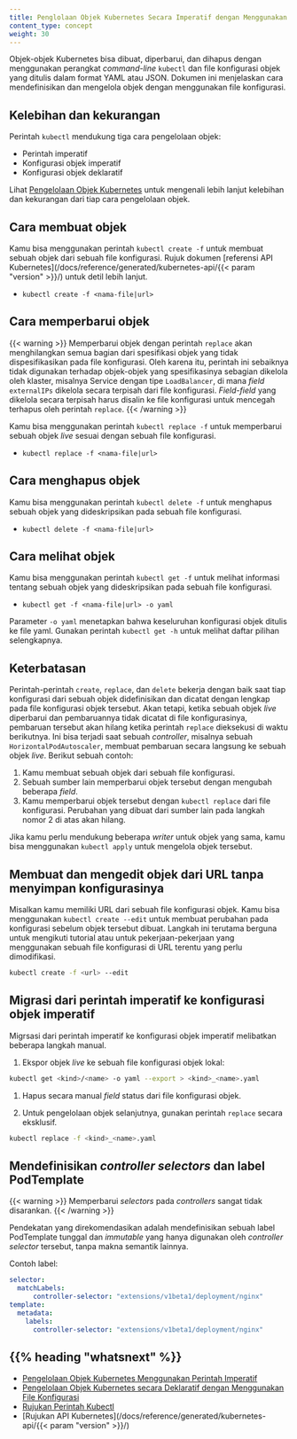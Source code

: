 ```yaml
---
title: Penglolaan Objek Kubernetes Secara Imperatif dengan Menggunakan File Konfigurasi
content_type: concept
weight: 30
---
```


<!-- overview -->
Objek-objek Kubernetes bisa dibuat, diperbarui, dan dihapus dengan menggunakan perangkat *command-line* `kubectl` dan file konfigurasi objek yang ditulis dalam format YAML atau JSON. Dokumen ini menjelaskan cara mendefinisikan dan mengelola objek dengan menggunakan file konfigurasi.


<!-- body -->

## Kelebihan dan kekurangan

Perintah `kubectl` mendukung tiga cara pengelolaan objek:

* Perintah imperatif
* Konfigurasi objek imperatif
* Konfigurasi objek deklaratif

Lihat [Pengelolaan Objek Kubernetes](/id/docs/concepts/overview/object-management-kubectl/overview/) untuk mengenali lebih lanjut kelebihan dan kekurangan dari tiap cara pengelolaan objek.

## Cara membuat objek

Kamu bisa menggunakan perintah `kubectl create -f` untuk membuat sebuah objek dari sebuah file konfigurasi. Rujuk dokumen [referensi API Kubernetes](/docs/reference/generated/kubernetes-api/{{< param "version" >}}/) untuk detil lebih lanjut.

- `kubectl create -f <nama-file|url>`

## Cara memperbarui objek

{{< warning >}}
Memperbarui objek dengan perintah `replace` akan menghilangkan semua bagian dari spesifikasi objek yang tidak dispesifikasikan pada file konfigurasi. Oleh karena itu, perintah ini sebaiknya tidak digunakan terhadap objek-objek yang spesifikasinya sebagian dikelola oleh klaster, misalnya Service dengan tipe `LoadBalancer`, di mana *field* `externalIPs` dikelola secara terpisah dari file konfigurasi. *Field-field* yang dikelola secara terpisah harus disalin ke file konfigurasi untuk mencegah terhapus oleh perintah `replace`.
{{< /warning >}}

Kamu bisa menggunakan perintah `kubectl replace -f` untuk memperbarui sebuah objek *live* sesuai dengan sebuah file konfigurasi.

- `kubectl replace -f <nama-file|url>`

## Cara menghapus objek

Kamu bisa menggunakan perintah `kubectl delete -f` untuk menghapus sebuah objek yang dideskripsikan pada sebuah file konfigurasi.

- `kubectl delete -f <nama-file|url>`

## Cara melihat objek

Kamu bisa menggunakan perintah `kubectl get -f` untuk melihat informasi tentang sebuah objek yang dideskripsikan pada sebuah file konfigurasi.

- `kubectl get -f <nama-file|url> -o yaml`

Parameter `-o yaml` menetapkan bahwa keseluruhan konfigurasi objek ditulis ke file yaml. Gunakan perintah `kubectl get -h` untuk melihat daftar pilihan selengkapnya.

## Keterbatasan

Perintah-perintah `create`, `replace`, dan `delete` bekerja dengan baik saat tiap konfigurasi dari sebuah objek didefinisikan dan dicatat dengan lengkap pada file konfigurasi objek tersebut. Akan tetapi, ketika sebuah objek *live* diperbarui dan pembaruannya tidak dicatat di file konfigurasinya, pembaruan tersebut akan hilang ketika perintah `replace` dieksekusi di waktu berikutnya. Ini bisa terjadi saat sebuah *controller*, misalnya sebuah `HorizontalPodAutoscaler`, membuat pembaruan secara langsung ke sebuah objek *live*. Berikut sebuah contoh:

1. Kamu membuat sebuah objek dari sebuah file konfigurasi.
1. Sebuah sumber lain memperbarui objek tersebut dengan mengubah beberapa *field*.
1. Kamu memperbarui objek tersebut dengan `kubectl replace` dari file konfigurasi. Perubahan yang dibuat dari sumber lain pada langkah nomor 2 di atas akan hilang.

Jika kamu perlu mendukung beberapa *writer* untuk objek yang sama, kamu bisa menggunakan `kubectl apply` untuk mengelola objek tersebut.

## Membuat dan mengedit objek dari URL tanpa menyimpan konfigurasinya

Misalkan kamu memiliki URL dari sebuah file konfigurasi objek. Kamu bisa menggunakan `kubectl create --edit` untuk membuat perubahan pada konfigurasi sebelum objek tersebut dibuat. Langkah ini terutama berguna untuk mengikuti tutorial atau untuk pekerjaan-pekerjaan yang menggunakan sebuah file konfigurasi di URL terentu yang perlu dimodifikasi.

```sh
kubectl create -f <url> --edit
```

## Migrasi dari perintah imperatif ke konfigurasi objek imperatif

Migrsasi dari perintah imperatif ke konfigurasi objek imperatif melibatkan beberapa langkah manual.

1. Ekspor objek *live* ke sebuah file konfigurasi objek lokal:
```sh
kubectl get <kind>/<name> -o yaml --export > <kind>_<name>.yaml
```

1. Hapus secara manual *field* status dari file konfigurasi objek.

1. Untuk pengelolaan objek selanjutnya, gunakan perintah `replace` secara eksklusif.
```sh
kubectl replace -f <kind>_<name>.yaml
```

## Mendefinisikan *controller selectors* dan label PodTemplate

{{< warning >}}
Memperbarui *selectors* pada *controllers* sangat tidak disarankan.
{{< /warning >}}

Pendekatan yang direkomendasikan adalah mendefinisikan sebuah label PodTemplate tunggal dan *immutable* yang hanya digunakan oleh *controller selector* tersebut, tanpa makna semantik lainnya.

Contoh label:

```yaml
selector:
  matchLabels:
      controller-selector: "extensions/v1beta1/deployment/nginx"
template:
  metadata:
    labels:
      controller-selector: "extensions/v1beta1/deployment/nginx"
```



## {{% heading "whatsnext" %}}

- [Pengelolaan Objek Kubernetes Menggunakan Perintah Imperatif](/id/docs/concepts/overview/object-management-kubectl/imperative-command/)
- [Pengelolaan Objek Kubernetes secara Deklaratif dengan Menggunakan File Konfigurasi](/id/docs/concepts/overview/object-management-kubectl/declarative-config/)
- [Rujukan Perintah Kubectl](/docs/reference/generated/kubectl/kubectl/)
- [Rujukan API Kubernetes](/docs/reference/generated/kubernetes-api/{{< param "version" >}}/)



